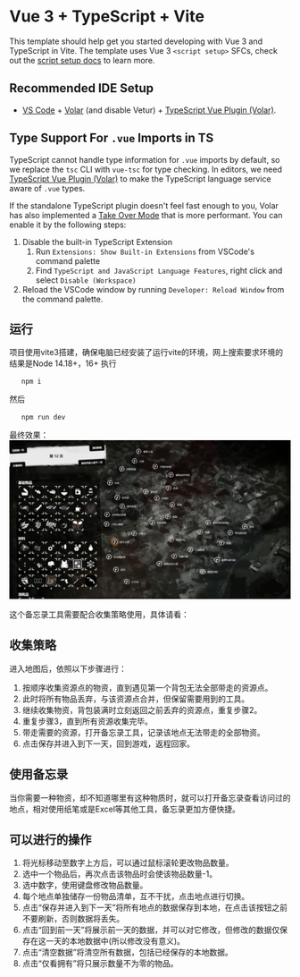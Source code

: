 # Vue 3 + TypeScript + Vite

This template should help get you started developing with Vue 3 and TypeScript in Vite. The template uses Vue 3 `<script setup>` SFCs, check out the [script setup docs](https://v3.vuejs.org/api/sfc-script-setup.html#sfc-script-setup) to learn more.

## Recommended IDE Setup

- [VS Code](https://code.visualstudio.com/) + [Volar](https://marketplace.visualstudio.com/items?itemName=Vue.volar) (and disable Vetur) + [TypeScript Vue Plugin (Volar)](https://marketplace.visualstudio.com/items?itemName=Vue.vscode-typescript-vue-plugin).

## Type Support For `.vue` Imports in TS

TypeScript cannot handle type information for `.vue` imports by default, so we replace the `tsc` CLI with `vue-tsc` for type checking. In editors, we need [TypeScript Vue Plugin (Volar)](https://marketplace.visualstudio.com/items?itemName=Vue.vscode-typescript-vue-plugin) to make the TypeScript language service aware of `.vue` types.

If the standalone TypeScript plugin doesn't feel fast enough to you, Volar has also implemented a [Take Over Mode](https://github.com/johnsoncodehk/volar/discussions/471#discussioncomment-1361669) that is more performant. You can enable it by the following steps:

1. Disable the built-in TypeScript Extension
   1. Run `Extensions: Show Built-in Extensions` from VSCode's command palette
   2. Find `TypeScript and JavaScript Language Features`, right click and select `Disable (Workspace)`
2. Reload the VSCode window by running `Developer: Reload Window` from the command palette.
## 运行
项目使用vite3搭建，确保电脑已经安装了运行vite的环境，网上搜索要求环境的结果是Node 14.18+，16+
执行
```
   npm i
```
然后
```
   npm run dev
```
最终效果：
![image](https://github.com/unyzhq/Memoranduml-for-This-War-Of-Mine/blob/main/public/%E7%A4%BA%E4%BE%8B.png)

这个备忘录工具需要配合收集策略使用，具体请看：
## 收集策略
进入地图后，依照以下步骤进行：
1. 按顺序收集资源点的物资，直到遇见第一个背包无法全部带走的资源点。
2. 此时将所有物品丢弃，与该资源点合并，但保留需要用到的工具。
3. 继续收集物资，背包装满时立刻返回之前丢弃的资源点，重复步骤2。
4. 重复步骤3，直到所有资源收集完毕。
5. 带走需要的资源，打开备忘录工具，记录该地点无法带走的全部物资。
6. 点击保存并进入到下一天，回到游戏，返程回家。
## 使用备忘录
当你需要一种物资，却不知道哪里有这种物质时，就可以打开备忘录查看访问过的地点，相对使用纸笔或是Excel等其他工具，备忘录更加方便快捷。
## 可以进行的操作
1. 将光标移动至数字上方后，可以通过鼠标滚轮更改物品数量。
2. 选中一个物品后，再次点击该物品时会使该物品数量-1。
3. 选中数字，使用键盘修改物品数量。
4. 每个地点单独储存一份物品清单，互不干扰，点击地点进行切换。
5. 点击“保存并进入到下一天”将所有地点的数据保存到本地，在点击该按钮之前不要刷新，否则数据将丢失。
6. 点击“回到前一天”将展示前一天的数据，并可以对它修改，但修改的数据仅保存在这一天的本地数据中(所以修改没有意义)。
7. 点击“清空数据”将清空所有数据，包括已经保存的本地数据。
8. 点击“仅看拥有”将只展示数量不为零的物品。
